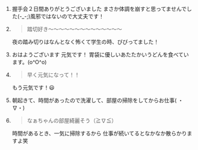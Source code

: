 1. 握手会２日間ありがとうございました まさか体調を崩すと思ってませんでした(-_-;)風邪ではないので大丈夫です！

2. > 踏切好き～～～～～～～～～～～～～～

   夜の踏み切りはなんとなく怖くて学生の時、びびってました！

3. おはようございます 元気です！ 胃袋に優しいあたたかいうどんを食べています。(o^O^o)

4. > 早く元気になって！！

   もう元気です！😃

5. 朝起きて、時間があったので洗濯して、部屋の掃除をしてからお仕事( ・∇・)

6. > なぁちゃんの部屋綺麗そう（≧∇≦）

   時間があるとき、一気に掃除するから 仕事が続いてるとなかなか散らかりますよ笑
